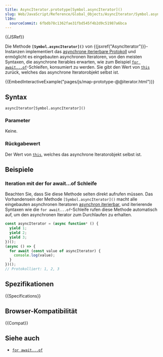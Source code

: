 ```yaml
---
title: AsyncIterator.prototype[Symbol.asyncIterator]()
slug: Web/JavaScript/Reference/Global_Objects/AsyncIterator/Symbol.asyncIterator
l10n:
  sourceCommit: 6fbdb78c1362fae31fbd545f4b2d9c51987a6bca
---
```


{{JSRef}}

Die Methode **`[Symbol.asyncIterator]()`** von {{jsxref("AsyncIterator")}}-Instanzen implementiert das [asynchrone iterierbare Protokoll](/de/docs/Web/JavaScript/Reference/Iteration_protocols#the_async_iterator_and_async_iterable_protocols) und ermöglicht es eingebauten asynchronen Iteratoren, von den meisten Syntaxen, die asynchrone Iterables erwarten, wie zum Beispiel [`for await...of`](/de/docs/Web/JavaScript/Reference/Statements/for-await...of)-Schleifen, konsumiert zu werden. Sie gibt den Wert von [`this`](/de/docs/Web/JavaScript/Reference/Operators/this) zurück, welches das asynchrone Iteratorobjekt selbst ist.

{{EmbedInteractiveExample("pages/js/map-prototype-@@iterator.html")}}

## Syntax

```js-nolint
asyncIterator[Symbol.asyncIterator]()
```

### Parameter

Keine.

### Rückgabewert

Der Wert von [`this`](/de/docs/Web/JavaScript/Reference/Operators/this), welches das asynchrone Iteratorobjekt selbst ist.

## Beispiele

### Iteration mit der for await...of Schleife

Beachten Sie, dass Sie diese Methode selten direkt aufrufen müssen. Das Vorhandensein der Methode `[Symbol.asyncIterator]()` macht alle eingebauten asynchronen Iteratoren [asynchron iterierbar](/de/docs/Web/JavaScript/Reference/Iteration_protocols#the_async_iterator_and_async_iterable_protocols), und iterierende Syntaxen wie die `for await...of`-Schleife rufen diese Methode automatisch auf, um den asynchronen Iterator zum Durchlaufen zu erhalten.

```js
const asyncIterator = (async function* () {
  yield 1;
  yield 2;
  yield 3;
})();
(async () => {
  for await (const value of asyncIterator) {
    console.log(value);
  }
})();
// Protokolliert: 1, 2, 3
```

## Spezifikationen

{{Specifications}}

## Browser-Kompatibilität

{{Compat}}

## Siehe auch

- [`for await...of`](/de/docs/Web/JavaScript/Reference/Statements/for-await...of)

